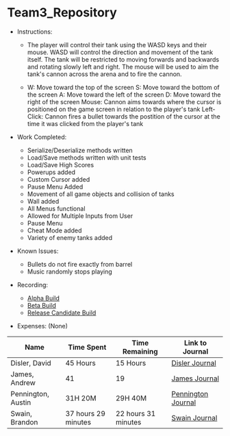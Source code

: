 # Team3_Repository

* Instructions:
  * The player will control their tank using the WASD keys and their mouse. WASD will control the direction and movement of the tank itself. The tank will be restricted to moving forwards and backwards and rotating slowly left and right. The mouse will be used to aim the tank's cannon across the arena and to fire the cannon.

  * W: Move toward the top of the screen
S: Move toward the bottom of the screen
A: Move toward the left of the screen
D: Move toward the right of the screen
Mouse: Cannon aims towards where the cursor is positioned on the game screen in relation to the player's tank
Left-Click: Cannon fires a bullet towards the postition of the cursor at the time it was clicked from the player's tank

* Work Completed:
  * Serialize/Deserialize methods written
  * Load/Save methods written with unit tests
  * Load/Save High Scores
  * Powerups added
  * Custom Cursor added
  * Pause Menu Added
  * Movement of all game objects and collision of tanks
  * Wall added
  * All Menus functional
  * Allowed for Multiple Inputs from User
  * Pause Menu
  * Cheat Mode added
  * Variety of enemy tanks added
* Known Issues:
  * Bullets do not fire exactly from barrel
  * Music randomly stops playing

* Recording:
  * [Alpha Build](https://www.youtube.com/watch?v=HLsGVoCF8H4&feature=youtu.be)
  * [Beta Build](https://youtu.be/s6qXOSBcVK8)
  * [Release Candidate Build](https://youtu.be/gGaeSxn-eq8)
* Expenses: (None)

Name | Time Spent | Time Remaining | Link to Journal
------ | ------ | ------ | ------
Disler, David | 45 Hours | 15 Hours | [Disler Journal](https://github.com/Cps209-Team-3/Team3_Repository/wiki/DislerJournal)
James, Andrew | 41 | 19 | [James Journal](https://github.com/Cps209-Team-3/Team3_Repository/wiki/JamesJournal)
Pennington, Austin | 31H 20M | 29H 40M | [Pennington Journal](https://github.com/Cps209-Team-3/Team3_Repository/wiki/PenningtonJournal)
Swain, Brandon | 37 hours 29 minutes | 22 hours 31 minutes | [Swain Journal](https://github.com/Cps209-Team-3/Team3_Repository/wiki/SwainJournal)

